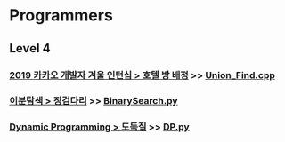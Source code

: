 # Programmers

## Level 4

### [2019 카카오 개발자 겨울 인턴십 > 호텔 방 배정](https://programmers.co.kr/learn/courses/30/lessons/64063) >> [Union_Find.cpp](JY_hotel_room_assignment_2.cpp)

### [이분탐색 > 징검다리](https://programmers.co.kr/learn/courses/30/lessons/43236) >> [BinarySearch.py](JY_Stepping_stone.py)

### [Dynamic Programming > 도둑질](https://programmers.co.kr/learn/courses/30/lessons/42897) >> [DP.py](JY_thievery.py)


